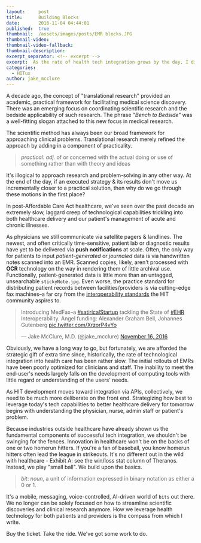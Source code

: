 ```yaml
---
layout:     post
title:      Building Blocks
date:       2016-11-04 04:44:01
published:  true
thumbnail:  /assets/images/posts/EMR blocks.JPG
thumbnail-video:
thumbnail-video-fallback:
thumbnail-description:
excerpt_separator: <!-- excerpt -->
excerpt:  As the rate of health tech integration grows by the day, I discuss the origins of "Bits To Bedside"––the rally call for this blog.
categories:
  - HITux
author: jake_mcclure
---
```


A decade ago, the concept of "translational research" provided an academic, practical framework for facilitating medical science discovery. There was an emerging focus on coordinating scientific research and the bedside applicability of such research. The phrase *"Bench to Bedside"* was a well-fitting slogan attached to this new focus in medical research.

The scientific method has always been our broad framework for approaching clinical problems. Translational research merely refined the approach by adding in a component of practicality.

> *practical*: *adj.*  of or concerned with the actual doing or use of something rather than with theory and ideas

It's illogical to approach research and problem-solving in any other way. At the end of the day, if an executed strategy & its results don't move us incrementally closer to a practical solution, then why do we go through these motions in the first place?

In post-Affordable Care Act healthcare, we've seen over the past decade an extremely slow, laggard creep of technological capabilities trickling into both healthcare delivery and our patient's management of acute and chronic illnesses.

As physicians we still communicate via satellite pagers & landlines. The newest, and often critically time-sensitive, patient lab or diagnostic results have yet to be delivered via **push notifications** at scale. Often, the only way for patients to input *patient-generated* or *journaled* data is via handwritten notes scanned into an EMR. Scanned copies, likely, aren't processed with **OCR** technology on the way in rendering them of little archival use. Functionally, patient-generated data is little more than an untagged, unsearchable `stickyNote.jpg`. Even worse, the practice standard for distributing patient records between facilities/providers is via cutting-edge fax machines–a far cry from the [interoperability standards]() the HIT community aspires to.

<blockquote class="twitter-video" data-lang="en"><p lang="en" dir="ltr">Introducing MedFax–a <a href="https://twitter.com/hashtag/satiricalStartup?src=hash">#satiricalStartup</a> tackling the State of <a href="https://twitter.com/hashtag/EHR?src=hash">#EHR</a> Interoperability. Angel funding: Alexander Graham Bell, Johannes Gutenberg <a href="https://t.co/XrzorP4vYo">pic.twitter.com/XrzorP4vYo</a></p>&mdash; Jake McClure, M.D. (@jake_mcclure) <a href="https://twitter.com/jake_mcclure/status/798786367660507138">November 16, 2016</a></blockquote> <script async src="//platform.twitter.com/widgets.js" charset="utf-8"></script>

Obviously, we have a long way to go, but fortunately, we are afforded the strategic gift of extra time since, historically, the rate of technological integration into health care has been rather slow. The initial rollouts of EMRs have been poorly optimized for clinicians and staff. The inability to meet the end-user's needs largely falls on the development of computing tools with little regard or understanding of the users' needs.

As HIT development moves toward integration via APIs, collectively, we need to be much more deliberate on the front end. Strategizing how best to leverage today's tech capabilities to better healthcare delivery for tomorrow begins with understanding the physician, nurse, admin staff or patient's problem.

Because industries outside healthcare have already shown us the fundamental components of successful tech integration, we shouldn't be swinging for the fences. Innovation in healthcare won't be on the backs of one or two homerun hitters. If you're a fan of baseball, you know homerun hitters often lead the league in strikeouts. It's no different out in the wild with healthcare - Exhibit A: see the win/loss stat column of Theranos. Instead, we play "small ball". We build upon the basics.

> *bit*: *noun*, a unit of information expressed in binary notation as either a 0 or 1.

It's a mobile, messaging, voice-controlled, AI-driven world of `bits` out there. We no longer can be solely focused on how to streamline scientific discoveries and clinical research anymore. How we leverage health technology for both patients and providers is the compass from which I write.

Buy the ticket. Take the ride. We've got some work to do.
